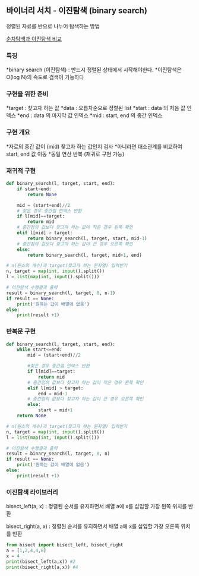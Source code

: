 ## 바이너리 서치 - 이진탐색 (binary search)

정렬된 자료를 반으로 나누어 탐색하는 방법

[순차탐색과 이진탐색 비교](https://www.fun-coding.org/Chapter16-binarysearch.html)

### 특징
*binary search (이진탐색) : 반드시 정렬된 상태에서 시작해야한다.
*이진탐색은 O(log N)의 속도로 검색이 가능하다

### 구현을 위한 준비
*target : 찾고자 하는 값
*data : 오름차순으로 정렬된 list
*start : data 의 처음 값 인덱스
*end : data 의 마지막 값 인덱스
*mid : start, end 의 중간 인덱스

### 구현 개요
*자료의 중간 값이 (mid) 찾고자 하는 값인지 검사
*아니라면 대소관계를 비교하여 start, end 값 이동
*동일 연산 반복 (재귀로 구현 가능)

### 재귀적 구현
```python
def binary_search(l, target, start, end):
    if start>end:
        return None

    mid = (start+end)//2
    # 찾은 경우 중간점 인덱스 반환
    if l[mid]==target:
        return mid
    # 중간점의 값보다 찾고자 하는 값이 작은 경우 왼쪽 확인
    elif l[mid] > target:
        return binary_search(l, target, start, mid-1)
    # 중간점의 값보다 찾고자 하는 값이 큰 경우 오른쪽 확인
    else:
        return binary_search(l, target, mid+1, end)

# n(원소의 개수)과 target(찾고자 하는 문자열) 입력받기
n, target = map(int, input().split())
l = list(map(int, input().split()))

# 이진탐색 수행결과 출력
result = binary_search(l, target, 0, n-1)
if result == None:
    print('원하는 값이 배열에 없음')
else:
    print(result +1)
```

### 반복문 구현
```python
def binary_search(l, target, start, end):
    while start<=end:
        mid = (start+end)//2

        #찾은 경우 중간점 인덱스 반환
        if l[mid]==target:
            return mid
        # 중간점의 값보다 찾고자 하는 값이 작은 경우 왼쪽 확인
        elif l[mid] > target:
            end = mid-1
        # 중간점의 값보다 찾고자 하는 값이 큰 경우 오른쪽 확인
        else:
            start = mid+1
    return None

# n(원소의 개수)과 target(찾고자 하는 문자열) 입력받기
n, target = map(int, input().split())
l = list(map(int, input().split()))

# 이진탐색 수행결과 출력
result = binary_search(l, target, 0, n)
if result == None:
    print('원하는 값이 배열에 없음')
else:
    print(result +1)
```


### 이진탐색 라이브러리
bisect_left(a, x) : 정렬된 순서를 유지하면서 배열 a에 x를 삽입할 가장 왼쪽 위치를 반환

bisect_right(a, x) : 정렬된 순서를 유지하면서 배열 a에 x를 삽입할 가장 오른쪽 위치를 반환

```python
from bisect import bisect_left, bisect_right
a = [1,2,4,4,8]
x = 4
print(bisect_left(a,x)) #2
print(bisect_right(a,x)) #4
```
